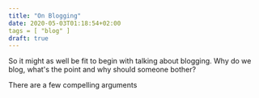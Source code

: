 ```yaml
---
title: "On Blogging"
date: 2020-05-03T01:18:54+02:00
tags = [ "blog" ]
draft: true
---
```


So it might as well be fit to begin with talking about blogging. Why do we blog,
what's the point and why should someone bother?

There are a few compelling arguments
